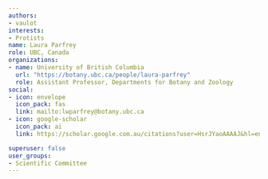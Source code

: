 ```yaml
---
authors:
- vaulot
interests:
- Protists
name: Laura Parfrey
role: UBC, Canada
organizations:
- name: University of British Columbia
  url: "https://botany.ubc.ca/people/laura-parfrey"
  role: Assistant Professor, Departments for Botany and Zoology
social:
- icon: envelope
  icon_pack: fas
  link: mailto:lwparfrey@botany.ubc.ca
- icon: google-scholar
  icon_pack: ai
  link: https://scholar.google.com.au/citations?user=HsrJYaoAAAAJ&hl=en

superuser: false
user_groups:
- Scientific Committee
---
```


